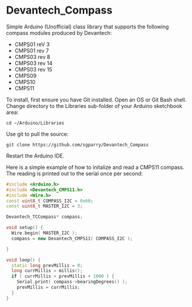 # Devantech_Compass
Simple Arduino (Unofficial) class library that supports the following compass modules produced by Devantech:

* CMPS01 reV 3
* CMPS01 rev 7
* CMPS03 rev 8
* CMPS03 rev 14
* CMPS03 rev 15
* CMPS09
* CMPS10
* CMPS11

To install, first ensure you have Git installed. Open an OS or Git Bash shell. Change directory to the Libraries sub-folder of your Arduino sketchbook area:

`cd ~/Arduino/Libraries`

Use git to pull the source:
 
`git clone https://github.com/sgparry/Devantech_Compass`

Restart the Arduino IDE.

Here is a simple example of how to initalize and read a CMPS11 compass. The reading is printed out to the serial once per second:

```C++
#include <Arduino.h>
#include <Devantech_CMPS11.h>
#include <Wire.h>
const uint8_t COMPASS_I2C = 0x60;
const uint8_t MASTER_I2C = 3;

Devantech_TCCompass* compass;

void setup() {
  Wire.begin( MASTER_I2C );
  compass = new Devantech_CMPS11( COMPASS_I2C );

}

void loop() {
  static long prevMillis = 0;
  long currMillis = millis();
  if ( currMillis > prevMillis + 1000 ) {
    Serial.print( compass->bearingDegrees() );
    prevMillis = currMillis;
  }
}
```